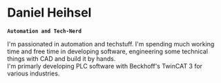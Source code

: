# Daniel Heihsel

**`Automation and Tech-Nerd`**

I'm passionated in automation and techstuff. I'm spending much working time and free time in developing software, engineering some technical things with CAD and build it by hands.   
I'm primarly developing PLC software with Beckhoff's TwinCAT 3 for various industries.


<!--
**heihsel/heihsel** is a ✨ _special_ ✨ repository because its `README.md` (this file) appears on your GitHub profile.

Here are some ideas to get you started:

- 🔭 I’m currently working on ...
- 🌱 I’m currently learning ...
- 👯 I’m looking to collaborate on ...
- 🤔 I’m looking for help with ...
- 💬 Ask me about ...
- 📫 How to reach me: ...
- 😄 Pronouns: ...
- ⚡ Fun fact: ...
-->
